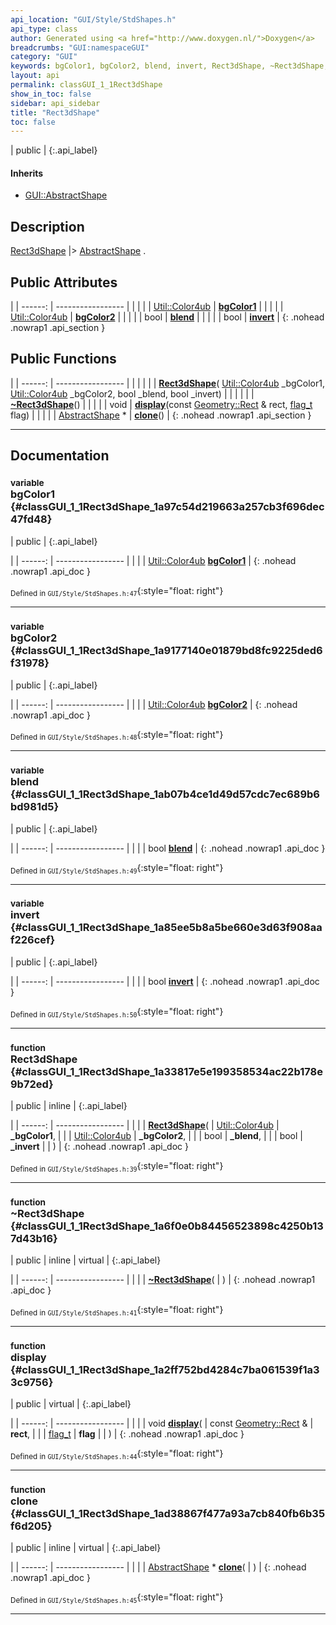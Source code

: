 ```yaml
---
api_location: "GUI/Style/StdShapes.h"
api_type: class
author: Generated using <a href="http://www.doxygen.nl/">Doxygen</a>
breadcrumbs: "GUI:namespaceGUI"
category: "GUI"
keywords: bgColor1, bgColor2, blend, invert, Rect3dShape, ~Rect3dShape, display, clone
layout: api
permalink: classGUI_1_1Rect3dShape
show_in_toc: false
sidebar: api_sidebar
title: "Rect3dShape"
toc: false
---
```


| public |
{:.api_label}

#### Inherits

* [GUI::AbstractShape](classGUI_1_1AbstractShape)


## Description

[Rect3dShape](classGUI_1_1Rect3dShape) |> [AbstractShape](classGUI_1_1AbstractShape) .



## Public Attributes

|
| ------: | ----------------- |
|  | |
| [Util::Color4ub](classUtil_1_1Color4ub) | **[bgColor1](#classGUI_1_1Rect3dShape_1a97c54d219663a257cb3f696dec47fd48)**  |
|  | |
| [Util::Color4ub](classUtil_1_1Color4ub) | **[bgColor2](#classGUI_1_1Rect3dShape_1a9177140e01879bd8fc9225ded6f31978)**  |
|  | |
| bool | **[blend](#classGUI_1_1Rect3dShape_1ab07b4ce1d49d57cdc7ec689b6bd981d5)**  |
|  | |
| bool | **[invert](#classGUI_1_1Rect3dShape_1a85ee5b8a5be660e3d63f908aaf226cef)**  |
{: .nohead .nowrap1 .api_section }


## Public Functions

|
| ------: | ----------------- |
|  | |
|  | **[Rect3dShape](#classGUI_1_1Rect3dShape_1a33817e5e199358534ac22b178e9b72ed)**( [Util::Color4ub](classUtil_1_1Color4ub)  _bgColor1,  [Util::Color4ub](classUtil_1_1Color4ub)  _bgColor2, bool _blend, bool _invert) |
|  | |
|  | **[~Rect3dShape](#classGUI_1_1Rect3dShape_1a6f0e0b84456523898c4250b137d43b16)**() |
|  | |
| void | **[display](#classGUI_1_1Rect3dShape_1a2ff752bd4284c7ba061539f1a33c9756)**(const [Geometry::Rect](namespaceGeometry#namespaceGeometry_1acedeea2f6bddd99f077df6f73901a875) & rect,  [flag_t](classGUI_1_1AbstractShape#classGUI_1_1AbstractShape_1a30ae7217ac48efbb16cf6053706fead5)  flag) |
|  | |
| [AbstractShape](classGUI_1_1AbstractShape) * | **[clone](#classGUI_1_1Rect3dShape_1ad38867f477a93a7cb840fb6b35f6d205)**() |
{: .nohead .nowrap1 .api_section }


-------------------------------------------------------------------

## Documentation

### <small>variable</small><br/> bgColor1 {#classGUI_1_1Rect3dShape_1a97c54d219663a257cb3f696dec47fd48}

| public |
{:.api_label}

|
| ------: | ----------------- |
|  |
| [Util::Color4ub](classUtil_1_1Color4ub) **[bgColor1](#classGUI_1_1Rect3dShape_1a97c54d219663a257cb3f696dec47fd48)**  |
{: .nohead .nowrap1 .api_doc }





<sub>Defined in `GUI/Style/StdShapes.h:47`</sub>{:style="float: right"}

-------------------------------------------------------------------

### <small>variable</small><br/> bgColor2 {#classGUI_1_1Rect3dShape_1a9177140e01879bd8fc9225ded6f31978}

| public |
{:.api_label}

|
| ------: | ----------------- |
|  |
| [Util::Color4ub](classUtil_1_1Color4ub) **[bgColor2](#classGUI_1_1Rect3dShape_1a9177140e01879bd8fc9225ded6f31978)**  |
{: .nohead .nowrap1 .api_doc }





<sub>Defined in `GUI/Style/StdShapes.h:48`</sub>{:style="float: right"}

-------------------------------------------------------------------

### <small>variable</small><br/> blend {#classGUI_1_1Rect3dShape_1ab07b4ce1d49d57cdc7ec689b6bd981d5}

| public |
{:.api_label}

|
| ------: | ----------------- |
|  |
| bool **[blend](#classGUI_1_1Rect3dShape_1ab07b4ce1d49d57cdc7ec689b6bd981d5)**  |
{: .nohead .nowrap1 .api_doc }





<sub>Defined in `GUI/Style/StdShapes.h:49`</sub>{:style="float: right"}

-------------------------------------------------------------------

### <small>variable</small><br/> invert {#classGUI_1_1Rect3dShape_1a85ee5b8a5be660e3d63f908aaf226cef}

| public |
{:.api_label}

|
| ------: | ----------------- |
|  |
| bool **[invert](#classGUI_1_1Rect3dShape_1a85ee5b8a5be660e3d63f908aaf226cef)**  |
{: .nohead .nowrap1 .api_doc }





<sub>Defined in `GUI/Style/StdShapes.h:50`</sub>{:style="float: right"}

-------------------------------------------------------------------

### <small>function</small><br/> Rect3dShape {#classGUI_1_1Rect3dShape_1a33817e5e199358534ac22b178e9b72ed}

| public | inline |
{:.api_label}

|
| ------: | ----------------- |
|  |
|  **[Rect3dShape](#classGUI_1_1Rect3dShape_1a33817e5e199358534ac22b178e9b72ed)**( |  [Util::Color4ub](classUtil_1_1Color4ub)  | **_bgColor1**, |
| |  [Util::Color4ub](classUtil_1_1Color4ub)  | **_bgColor2**, |
| | bool | **_blend**, |
| | bool | **_invert** |
|   ) |
{: .nohead .nowrap1 .api_doc }





<sub>Defined in `GUI/Style/StdShapes.h:39`</sub>{:style="float: right"}

-------------------------------------------------------------------

### <small>function</small><br/> ~Rect3dShape {#classGUI_1_1Rect3dShape_1a6f0e0b84456523898c4250b137d43b16}

| public | inline | virtual |
{:.api_label}

|
| ------: | ----------------- |
|  |
|  **[~Rect3dShape](#classGUI_1_1Rect3dShape_1a6f0e0b84456523898c4250b137d43b16)**( |  ) |
{: .nohead .nowrap1 .api_doc }





<sub>Defined in `GUI/Style/StdShapes.h:41`</sub>{:style="float: right"}

-------------------------------------------------------------------

### <small>function</small><br/> display {#classGUI_1_1Rect3dShape_1a2ff752bd4284c7ba061539f1a33c9756}

| public | virtual |
{:.api_label}

|
| ------: | ----------------- |
|  |
| void **[display](#classGUI_1_1Rect3dShape_1a2ff752bd4284c7ba061539f1a33c9756)**( | const [Geometry::Rect](namespaceGeometry#namespaceGeometry_1acedeea2f6bddd99f077df6f73901a875) & | **rect**, |
| |  [flag_t](classGUI_1_1AbstractShape#classGUI_1_1AbstractShape_1a30ae7217ac48efbb16cf6053706fead5)  | **flag** |
|   ) |
{: .nohead .nowrap1 .api_doc }





<sub>Defined in `GUI/Style/StdShapes.h:44`</sub>{:style="float: right"}

-------------------------------------------------------------------

### <small>function</small><br/> clone {#classGUI_1_1Rect3dShape_1ad38867f477a93a7cb840fb6b35f6d205}

| public | inline | virtual |
{:.api_label}

|
| ------: | ----------------- |
|  |
| [AbstractShape](classGUI_1_1AbstractShape) * **[clone](#classGUI_1_1Rect3dShape_1ad38867f477a93a7cb840fb6b35f6d205)**( |  ) |
{: .nohead .nowrap1 .api_doc }





<sub>Defined in `GUI/Style/StdShapes.h:45`</sub>{:style="float: right"}

-------------------------------------------------------------------

